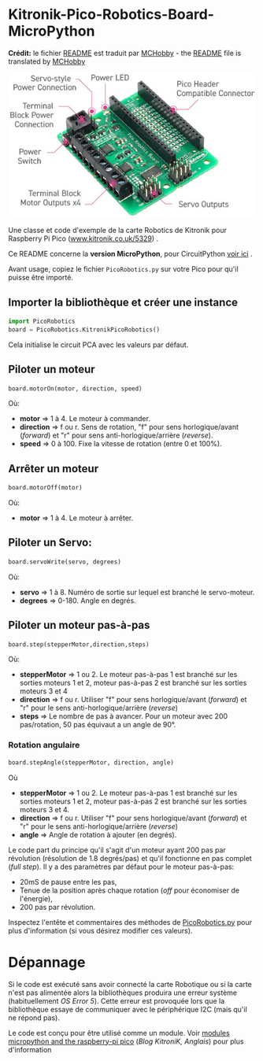 # Kitronik-Pico-Robotics-Board-MicroPython
__Crédit:__ le fichier [README](README.md) est traduit par [MCHobby](https://shop.mchobby.be) - the [README](README.md) file is translated by [MCHobby](https://shop.mchobby.be)

![Pico Robotics Board de KitroniK](docs/_static/pico-robotics-board.jpg)

Une classe et code d'exemple de la carte Robotics de Kitronik pour Raspberry Pi Pico (www.kitronik.co.uk/5329) .

Ce README concerne la __version MicroPython__, pour CircuitPython [voir ici](https://github.com/KitronikLtd/Kitronik-Pico-Robotics-Board-CircuitPython) .

Avant usage, copiez le fichier `PicoRobotics.py` sur votre Pico pour qu'il puisse être importé.

## Importer la bibliothèque et créer une instance
``` python
import PicoRobotics
board = PicoRobotics.KitronikPicoRobotics()
```
Cela initialise le circuit PCA avec les valeurs par défaut.

## Piloter un moteur
``` python
board.motorOn(motor, direction, speed)
```
Où:
* __motor__ => 1 à 4. Le moteur à commander.
* __direction__ => f ou r. Sens de rotation, "f" pour sens horlogique/avant (_forward_) et "r" pour sens anti-horlogique/arrière (_reverse_).
* __speed__ => 0 à 100. Fixe la vitesse de rotation (entre 0 et 100%).

## Arrêter un moteur
``` python
board.motorOff(motor)
```
Où:
* __motor__ => 1 à 4. Le moteur à arrêter.

## Piloter un Servo:
``` python
board.servoWrite(servo, degrees)
```
Où:
* __servo__ => 1 à 8. Numéro de sortie sur lequel est branché le servo-moteur.
* __degrees__ => 0-180. Angle en degrés.

## Piloter un moteur pas-à-pas
``` python
board.step(stepperMotor,direction,steps)
```
Où:
* __stepperMotor__ => 1 ou 2. Le moteur pas-à-pas 1 est branché sur les sorties moteurs 1 et 2, moteur pas-à-pas 2 est branché sur les sorties moteurs 3 et 4
* __direction__ => f ou r. Utiliser "f" pour sens horlogique/avant (_forward_) et "r" pour le sens anti-horlogique/arrière (_reverse_)
* __steps__ => Le nombre de pas à avancer. Pour un moteur avec 200 pas/rotation, 50 pas équivaut a un angle de 90°.

### Rotation angulaire
``` python
board.stepAngle(stepperMotor, direction, angle)
```
Où
* __stepperMotor__ => 1 ou 2. Le moteur pas-à-pas 1 est branché sur les sorties moteurs 1 et 2, moteur pas-à-pas 2 est branché sur les sorties moteurs 3 et 4.
* __direction__ => f ou r. Utiliser "f" pour sens horlogique/avant (_forward_) et "r" pour le sens anti-horlogique/arrière (_reverse_)
* __angle__ => Angle de rotation à ajouter (en degrés).

Le code part du principe qu'il s'agit d'un moteur ayant 200 pas par révolution (résolution de 1.8 degrés/pas) et qu'il fonctionne en pas complet (_full step_).
Il y a des paramètres par défaut pour le moteur pas-à-pas:
* 20mS de pause entre les pas,
* Tenue de la position après chaque rotation (_off_ pour économiser de l'énergie),
* 200 pas par révolution.

Inspectez l'entête et commentaires des méthodes de [PicoRobotics.py](PicoRobotics.py) pour plus d'information (si vous désirez modifier ces valeurs).

# Dépannage

Si le code est exécuté sans avoir connecté la carte Robotique ou si la carte n'est pas alimentée alors la bibliothèques produira une erreur système (habituellement _OS Error 5_).
Cette erreur est provoquée lors que la bibliothèque essaye de communiquer avec le périphérique I2C (mais qu'il ne répond pas).

Le code est conçu pour être utilisé comme un module. Voir [modules micropython and the raspberry-pi pico](https://kitronik.co.uk/blogs/resources/modules-micro-python-and-the-raspberry-pi-pico) (_Blog KitroniK, Anglais_) pour plus d'information
